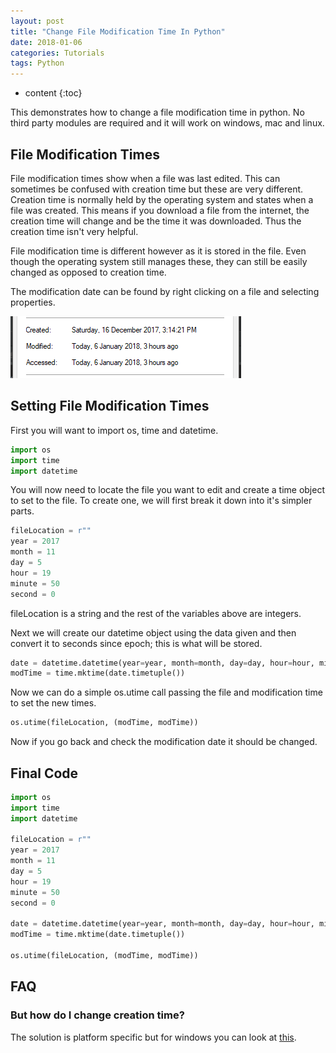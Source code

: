 ```yaml
---
layout: post
title: "Change File Modification Time In Python"
date: 2018-01-06
categories: Tutorials
tags: Python
---
```


* content
{:toc}
    
This demonstrates how to change a file modification time in python. No third party modules are required and it will work on windows, mac and linux.

## File Modification Times
File modification times show when a file was last edited. This can sometimes be confused with creation time but these are very different. Creation time is normally held by the operating system and states when a file was created. This means if you download a file from the internet, the creation time will change and be the time it was downloaded. Thus the creation time isn't very helpful.

File modification time is different however as it is stored in the file. Even though the operating system still manages these, they can still be easily changed as opposed to creation time.

The modification date can be found by right clicking on a file and selecting properties.

![Properties showing times of a file](/images/change-file-modification-time-in-python-properties.png)

<!-- more -->

## Setting File Modification Times
First you will want to import os, time and datetime.

```python
import os
import time
import datetime
```

You will now need to locate the file you want to edit and create a time object to set to the file. To create one, we will first break it down into it's simpler parts.

```python
fileLocation = r""
year = 2017
month = 11
day = 5
hour = 19
minute = 50
second = 0
```

fileLocation is a string and the rest of the variables above are integers.

Next we will create our datetime object using the data given and then convert it to seconds since epoch; this is what will be stored.

```python
date = datetime.datetime(year=year, month=month, day=day, hour=hour, minute=minute, second=second)
modTime = time.mktime(date.timetuple())
```

Now we can do a simple os.utime call passing the file and modification time to set the new times.

```python
os.utime(fileLocation, (modTime, modTime))
```

Now if you go back and check the modification date it should be changed.

## Final Code
```python
import os
import time
import datetime

fileLocation = r""
year = 2017
month = 11
day = 5
hour = 19
minute = 50
second = 0

date = datetime.datetime(year=year, month=month, day=day, hour=hour, minute=minute, second=second)
modTime = time.mktime(date.timetuple())

os.utime(fileLocation, (modTime, modTime))
```

## FAQ
### But how do I change creation time?
The solution is platform specific but for windows you can look at [this](https://stackoverflow.com/questions/4996405/how-do-i-change-the-file-creation-date-of-a-windows-file-from-python).
